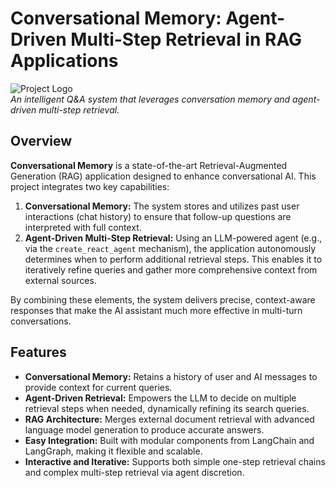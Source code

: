 # Conversational Memory: Agent-Driven Multi-Step Retrieval in RAG Applications

![Project Logo](path/to/logo.png)  
*An intelligent Q&A system that leverages conversation memory and agent-driven multi-step retrieval.*

## Overview

**Conversational Memory** is a state-of-the-art Retrieval-Augmented Generation (RAG) application designed to enhance conversational AI. This project integrates two key capabilities:

1. **Conversational Memory:** The system stores and utilizes past user interactions (chat history) to ensure that follow-up questions are interpreted with full context.
2. **Agent-Driven Multi-Step Retrieval:** Using an LLM-powered agent (e.g., via the `create_react_agent` mechanism), the application autonomously determines when to perform additional retrieval steps. This enables it to iteratively refine queries and gather more comprehensive context from external sources.

By combining these elements, the system delivers precise, context-aware responses that make the AI assistant much more effective in multi-turn conversations.

## Features

- **Conversational Memory:** Retains a history of user and AI messages to provide context for current queries.
- **Agent-Driven Retrieval:** Empowers the LLM to decide on multiple retrieval steps when needed, dynamically refining its search queries.
- **RAG Architecture:** Merges external document retrieval with advanced language model generation to produce accurate answers.
- **Easy Integration:** Built with modular components from LangChain and LangGraph, making it flexible and scalable.
- **Interactive and Iterative:** Supports both simple one-step retrieval chains and complex multi-step retrieval via agent discretion.


